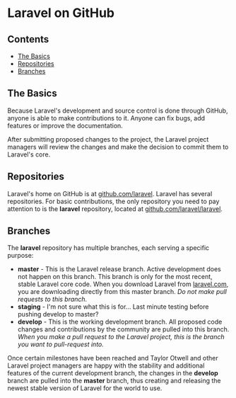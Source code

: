 # Laravel on GitHub

## Contents

- [The Basics](#the-basics)
- [Repositories](#repositoriess)
- [Branches](#branches)

<a name='the-basics'></a>
## The Basics

Because Laravel's development and source control is done through GitHub, anyone is able to make contributions to it. Anyone can fix bugs, add features or improve the documentation.

After submitting proposed changes to the project, the Laravel project managers will review the changes and make the decision to commit them to Laravel's core.

<a name='repositories'></a>
## Repositories

Laravel's home on GitHub is at [github.com/laravel](https://github.com/laravel). Laravel has several repositories. For basic contributions, the only repository you need to pay attention to is the **laravel** repository, located at [github.com/laravel/laravel](https://github.com/laravel/laravel).

<a name='branches'></a>
## Branches

The **laravel** repository has multiple branches, each serving a specific purpose:

- **master** - This is the Laravel release branch. Active development does not happen on this branch. This branch is only for the most recent, stable Laravel core code. When you download Laravel from [laravel.com](http://laravel.com/), you are downloading directly from this master branch. *Do not make pull requests to this branch.*
- **staging** - I'm not sure what this is for... Last minute testing before pushing develop to master?
- **develop** - This is the working development branch. All proposed code changes and contributions by the community are pulled into this branch. *When you make a pull request to the Laravel project, this is the branch you want to pull-request into.*

Once certain milestones have been reached and Taylor Otwell and other Laravel project managers are happy with the stability and additional features of the current development branch, the changes in the **develop** branch are pulled into the **master** branch, thus creating and releasing the newest stable version of Laravel for the world to use.
